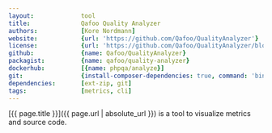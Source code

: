 ```yaml
---
layout:             tool
title:              Qafoo Quality Analyzer
authors:            [Kore Nordmann]
website:            {url: 'https://github.com/Qafoo/QualityAnalyzer'}
license:            {url: 'https://github.com/Qafoo/QualityAnalyzer/blob/master/LICENSE', label: 'GNU Affero General Public License v3.0'}
github:             {name: Qafoo/QualityAnalyzer}
packagist:          {name: qafoo/quality-analyzer}               
dockerhub:          [{name: phpqa/analyze}] 
git:                {install-composer-dependencies: true, command: 'bin/analyze'}
dependencies:       [ext-zip, git]
tags:               [metrics, cli]
---
```


[{{ page.title }}]({{ page.url | absolute_url }}) is a tool to visualize metrics and source code.

<!--more--> 
